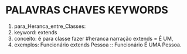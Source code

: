 # PALAVRAS CHAVES KEYWORDS

1. para_Heranca_entre_Classes:
  1. keyword: extends
  2. conceito: é para classe fazer #heranca narração extends = É UM,
  3. exemplos: Funcionário extends Pessoa :: Funcionário É UMA Pessoa.


